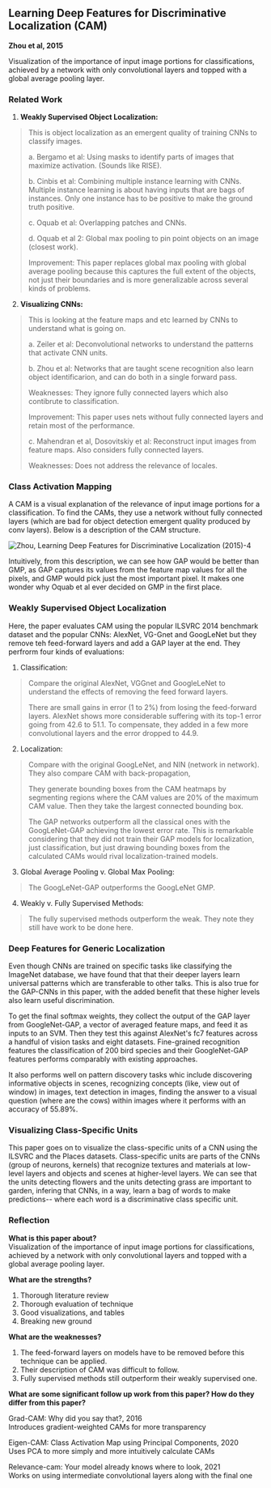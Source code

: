 ## Learning Deep Features for Discriminative Localization (CAM)
**Zhou et al, 2015**

Visualization of the importance of input image portions for classifications, achieved by a network with only convolutional layers and topped with a global average pooling layer.

### Related Work

1. **Weakly Supervised Object Localization:**

> This is object localization as an emergent quality of training CNNs to classify images.
> 
> a. Bergamo et al: Using masks to identify parts of images that maximize activation. (Sounds like RISE).
>     
> b. Cinbis et al: Combining multiple instance learning with CNNs. Multiple instance learning is about having inputs that are bags of instances. Only one instance has to be positive to make the ground truth positive.
> 
> c. Oquab et al: Overlapping patches and CNNs.
> 
> d. Oquab et al 2: Global max pooling to pin point objects on an image (closest work).
> 
> Improvement: This paper replaces global max pooling with global average pooling because this captures the full extent of the objects, not just their boundaries and is more generalizable across several kinds of problems.   

2. **Visualizing CNNs:**
   
> This is looking at the feature maps and etc learned by CNNs to understand what is going on.
>
> a. Zeiler et al: Deconvolutional networks to understand the patterns that activate CNN units.
> 
> b. Zhou et al: Networks that are taught scene recognition also learn object identificarion, and can do both in a single forward pass.
>
> Weaknesses: They ignore fully connected layers which also contibrute to classification.
> 
> Improvement: This paper uses nets without fully connected layers and retain most of the performance.
> 
> c. Mahendran et al, Dosovitskiy et al: Reconstruct input images from feature maps. Also considers fully connected layers.
>
> Weaknesses: Does not address the relevance of locales.    

### Class Activation Mapping

A CAM is a visual explanation of the relevance of input image portions for a classification. 
To find the CAMs, they use a network without fully connected layers (which are bad for object detection emergent quality produced by conv layers). Below is a description of the CAM structure.

![Zhou, Learning Deep Features for Discriminative Localization (2015)-4](https://github.com/user-attachments/assets/c6504176-a36c-4cc1-848a-15703a81608a)

Intuitively, from this description, we can see how GAP would be better than GMP, as GAP captures its values from the feature map values for all the pixels, and GMP would pick just the most important pixel. It makes one wonder why Oquab et al ever decided on GMP in the first place. 

### Weakly Supervised Object Localization

Here, the paper evaluates CAM using the popular ILSVRC 2014 benchmark dataset and the popular CNNs: AlexNet, VG-Gnet and GoogLeNet but they remove teh feed-forward layers and add a GAP layer at the end. 
They perfrorm four kinds of evaluations:

1. Classification:
> Compare the original AlexNet, VGGnet and GoogleLeNet to understand the effects of removing the feed forward layers.
> 
> There are small gains in error (1 to 2%) from losing the feed-forward layers. AlexNet shows more considerable suffering with its top-1 error going from 42.6 to 51.1. To compensate, they added in a few more convolutional layers and the error dropped to 44.9.
   
2. Localization:
> Compare with the original GoogLeNet, and NIN (network in network). They also compare CAM with back-propagation,
> 
> They generate bounding boxes from the CAM heatmaps by segmenting regions where the CAM values are 20% of the maximum CAM value. Then they take the largest connected bounding box.
> 
> The GAP networks outperform all the classical ones with the GoogLeNet-GAP achieving the lowest error rate. This is remarkable considering that they did not train their GAP models for localization, just classification, but just drawing bounding boxes from the 
 calculated CAMs would rival localization-trained models. 
   
3. Global Average Pooling v. Global Max Pooling:
> The GoogLeNet-GAP outperforms the GoogLeNet GMP.

4. Weakly v. Fully Supervised Methods:
> The fully supervised methods outperform the weak. They note they still have work to be done here.
>

### Deep Features for Generic Localization

Even though CNNs are trained on specific tasks like classifying the ImageNet database, we have found that that their deeper layers learn universal patterns which are transferable to other talks. This is also true for the GAP-CNNs in this paper, with the added benefit that these higher levels also learn useful discrimination. 

To get the final softmax weights, they collect the output of the GAP layer from GoogleNet-GAP, a vector of averaged feature maps, and feed it as inputs to an SVM. Then they test this against AlexNet's fc7 features across a handful of vision tasks and eight datasets. Fine-grained recognition features the classification of 200 bird species and their GoogleNet-GAP features performs comparably with existing approaches. 

It also performs well on pattern discovery tasks whic include discovering informative objects in scenes, recognizing concepts (like, view out of window) in images, text detection in images, finding the answer to a visual question (where are the cows) within images where it performs with an accuracy of 55.89%. 

### Visualizing Class-Specific Units

This paper goes on to visualize the class-specific units of a CNN using the ILSVRC and the Places datasets. Class-specific units are parts of the CNNs (group of neurons, kernels) that recognize textures and materials at low-level layers and objects and scenes at higher-level layers. We can see that the units detecting flowers and the units detecting grass are important to garden, infering that CNNs, in a way, learn a bag of words to make predictions-- where each word is a discriminative class specific unit.

### Reflection

**What is this paper about?**       
Visualization of the importance of input image portions for classifications, achieved by a network with only convolutional layers and topped with a global average pooling layer.

**What are the strengths?**
1. Thorough literature review    
2. Thorough evaluation of technique   
3. Good visualizations, and tables    
4. Breaking new ground   

**What are the weaknesses?**      
1. The feed-forward layers on models have to be removed before this technique can be applied.   
2. Their description of CAM was difficult to follow.    
3. Fully supervised methods still outperform their weakly supervised one.    

**What are some significant follow up work from this paper? How do they differ from this paper?**    

Grad-CAM: Why did you say that?, 2016    
Introduces gradient-weighted CAMs for more transparency

Eigen-CAM: Class Activation Map using Principal Components, 2020    
Uses PCA to more simply and more intuitively calculate CAMs

Relevance-cam: Your model already knows where to look, 2021   
Works on using intermediate convolutional layers along with the final one





